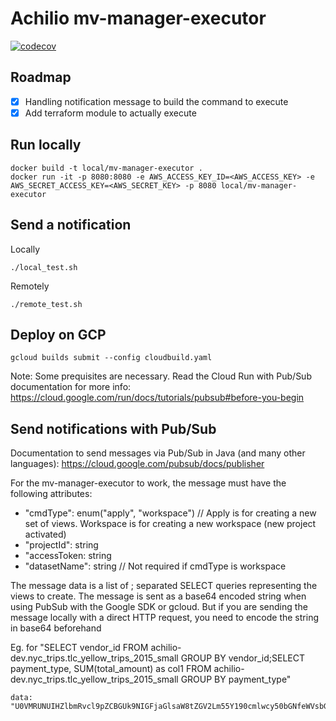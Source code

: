 # Achilio mv-manager-executor

[![codecov](https://codecov.io/gh/achilio/mv-manager-executor/branch/master/graph/badge.svg?token=OLM9U79QD4)](https://codecov.io/gh/achilio/mv-manager-executor)

## Roadmap

-   [x] Handling notification message to build the command to execute
-   [x] Add terraform module to actually execute

## Run locally

```
docker build -t local/mv-manager-executor .
docker run -it -p 8080:8080 -e AWS_ACCESS_KEY_ID=<AWS_ACCESS_KEY> -e AWS_SECRET_ACCESS_KEY=<AWS_SECRET_KEY> -p 8080 local/mv-manager-executor
```

## Send a notification

Locally

`./local_test.sh`

Remotely

`./remote_test.sh`

## Deploy on GCP

`gcloud builds submit --config cloudbuild.yaml`

Note: Some prequisites are necessary. Read the Cloud Run with Pub/Sub documentation for more info: https://cloud.google.com/run/docs/tutorials/pubsub#before-you-begin

## Send notifications with Pub/Sub

Documentation to send messages via Pub/Sub in Java (and many other languages): https://cloud.google.com/pubsub/docs/publisher

For the mv-manager-executor to work, the message must have the following attributes:

-   "cmdType": enum("apply", "workspace") // Apply is for creating a new set of views. Workspace is for creating a new workspace (new project activated)
-   "projectId": string
-   "accessToken: string
-   "datasetName": string // Not required if cmdType is workspace

The message data is a list of ; separated SELECT queries representing the views to create. The message is sent as a base64 encoded string when using PubSub with the Google SDK or gcloud. But if you are sending the message locally with a direct HTTP request, you need to encode the string in base64 beforehand

Eg. for "SELECT vendor_id FROM achilio-dev.nyc_trips.tlc_yellow_trips_2015_small GROUP BY vendor_id;SELECT payment_type, SUM(total_amount) as col1 FROM achilio-dev.nyc_trips.tlc_yellow_trips_2015_small GROUP BY payment_type"

```
data: "U0VMRUNUIHZlbmRvcl9pZCBGUk9NIGFjaGlsaW8tZGV2Lm55Y190cmlwcy50bGNfeWVsbG93X3RyaXBzXzIwMTVfc21hbGwgR1JPVVAgQlkgdmVuZG9yX2lkO1NFTEVDVCBwYXltZW50X3R5cGUsIFNVTSh0b3RhbF9hbW91bnQpIGFzIGNvbDEgRlJPTSBhY2hpbGlvLWRldi5ueWNfdHJpcHMudGxjX3llbGxvd190cmlwc18yMDE1X3NtYWxsIEdST1VQIEJZIHBheW1lbnRfdHlwZQ=="
```
